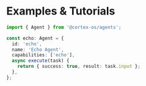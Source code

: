 # Examples & Tutorials

```typescript
import { Agent } from '@cortex-os/agents';

const echo: Agent = {
  id: 'echo',
  name: 'Echo Agent',
  capabilities: ['echo'],
  async execute(task) {
    return { success: true, result: task.input };
  },
};
```
